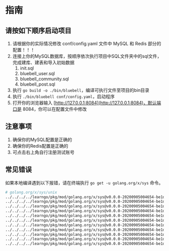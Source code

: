 # 指南


## 请按如下顺序启动项目

1. 请根据你的实际情况修改 conf/config.yaml 文件中 MySQL 和 Redis 部分的配置！！！
2. 连接上你的MySQL数据库，按顺序依次执行项目中SQL文件夹中的sql文件，完成建库、建表和导入初始数据
    1. init.sql
    2. bluebell_user.sql
    3. bluebell_community.sql
    4. bluebell_post.sql
3. 执行 `go build -o ./bin/bluebell`，编译可执行文件至项目的bin目录
4. 执行 `./bin/bluebell conf/config.yaml`，启动程序
5. 打开你的浏览器输入 [http://127.0.0.1:8084](http://127.0.0.1:8084)，默认端口是 8084，你可以在配置文件中修改

## 注意事项
1. 确保你的MySQL配置是正确的
2. 确保你的Redis配置是正确的
3. 可点击右上角自行注册测试账号



## 常见错误
如果本地编译遇到以下报错，请在终端执行 `go get -u golang.org/x/sys` 命令。
```bash
# golang.org/x/sys/unix
../../../../learngo/pkg/mod/golang.org/x/sys@v0.0.0-20200905004654-be1d3432aa8f/unix/syscall_darwin.1_13.go:29:3: //go:linkname must refer to declared function or variable
../../../../learngo/pkg/mod/golang.org/x/sys@v0.0.0-20200905004654-be1d3432aa8f/unix/zsyscall_darwin_amd64.1_13.go:27:3: //go:linkname must refer to declared function or variable
../../../../learngo/pkg/mod/golang.org/x/sys@v0.0.0-20200905004654-be1d3432aa8f/unix/zsyscall_darwin_amd64.1_13.go:40:3: //go:linkname must refer to declared function or variable
../../../../learngo/pkg/mod/golang.org/x/sys@v0.0.0-20200905004654-be1d3432aa8f/unix/zsyscall_darwin_amd64.go:28:3: //go:linkname must refer to declared function or variable
../../../../learngo/pkg/mod/golang.org/x/sys@v0.0.0-20200905004654-be1d3432aa8f/unix/zsyscall_darwin_amd64.go:43:3: //go:linkname must refer to declared function or variable
../../../../learngo/pkg/mod/golang.org/x/sys@v0.0.0-20200905004654-be1d3432aa8f/unix/zsyscall_darwin_amd64.go:59:3: //go:linkname must refer to declared function or variable
../../../../learngo/pkg/mod/golang.org/x/sys@v0.0.0-20200905004654-be1d3432aa8f/unix/zsyscall_darwin_amd64.go:75:3: //go:linkname must refer to declared function or variable
../../../../learngo/pkg/mod/golang.org/x/sys@v0.0.0-20200905004654-be1d3432aa8f/unix/zsyscall_darwin_amd64.go:90:3: //go:linkname must refer to declared function or variable
../../../../learngo/pkg/mod/golang.org/x/sys@v0.0.0-20200905004654-be1d3432aa8f/unix/zsyscall_darwin_amd64.go:105:3: //go:linkname must refer to declared function or variable
../../../../learngo/pkg/mod/golang.org/x/sys@v0.0.0-20200905004654-be1d3432aa8f/unix/zsyscall_darwin_amd64.go:121:3: //go:linkname must refer to declared function or variable
../../../../learngo/pkg/mod/golang.org/x/sys@v0.0.0-20200905004654-be1d3432aa8f/unix/zsyscall_darwin_amd64.go:121:3: too many errors

```
    